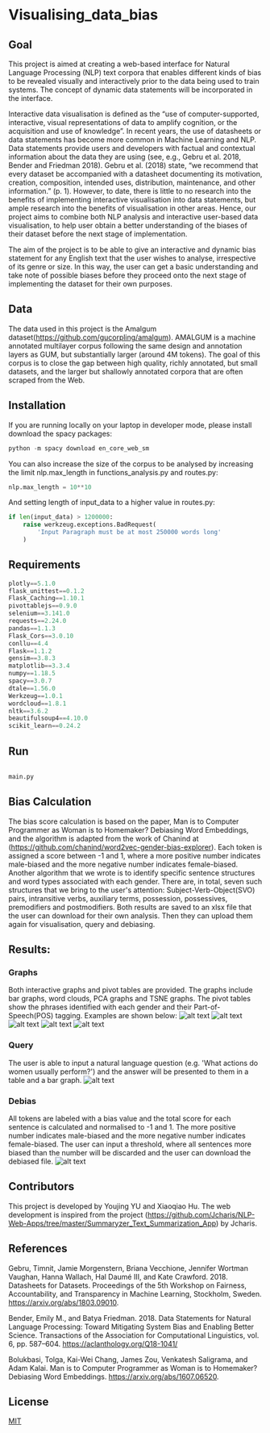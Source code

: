 # Visualising_data_bias

## Goal
This project is aimed at creating a web-based interface for Natural Language Processing (NLP) text corpora that enables different kinds of bias to be revealed visually and interactively prior to the data being used to train systems. The concept of dynamic data statements will be incorporated in the interface.

Interactive data visualisation is defined as the “use of computer-supported, interactive, visual representations of data to amplify cognition, or the acquisition and use of knowledge”. In recent years, the use of datasheets or data statements has become more common in Machine Learning and NLP. Data statements provide users and developers with factual and contextual information about the data they are using (see, e.g., Gebru et al. 2018, Bender and Friedman 2018). Gebru et al. (2018) state, “we recommend that every dataset be accompanied with a datasheet documenting its motivation, creation, composition, intended uses, distribution, maintenance, and other information.” (p. 1). However, to date, there is little to no research into the benefits of implementing interactive visualisation into data statements, but ample research into the benefits of visualisation in other areas. Hence, our project aims to combine both NLP analysis and interactive user-based data visualisation, to help user obtain a better understanding of the biases of their dataset before the next stage of implementation.

The aim of the project is to be able to give an interactive and dynamic bias statement for any English text that the user wishes to analyse, irrespective of its genre or size. In this way, the user can get a basic understanding and take note of possible biases before they proceed onto the next stage of implementing the dataset for their own purposes.


## Data
The data used in this project is the Amalgum dataset(https://github.com/gucorpling/amalgum). AMALGUM is a machine annotated multilayer corpus following the same design and annotation layers as GUM, but substantially larger (around 4M tokens). The goal of this corpus is to close the gap between high quality, richly annotated, but small datasets, and the larger but shallowly annotated corpora that are often scraped from the Web.

## Installation
If you are running locally on your laptop in developer mode, please install download the spacy packages:

```python
python -m spacy download en_core_web_sm
```
You can also increase the size of the corpus to be analysed by increasing the limit nlp.max_length in functions_analysis.py and routes.py:

```python
nlp.max_length = 10**10
```
And setting length of input_data to a higher value in routes.py:
```python
if len(input_data) > 1200000:
    raise werkzeug.exceptions.BadRequest(
        'Input Paragraph must be at most 250000 words long'
    )
```

## Requirements

```python
plotly==5.1.0
flask_unittest==0.1.2
Flask_Caching==1.10.1
pivottablejs==0.9.0
selenium==3.141.0
requests==2.24.0
pandas==1.1.3
Flask_Cors==3.0.10
conllu==4.4
Flask==1.1.2
gensim==3.8.3
matplotlib==3.3.4
numpy==1.18.5
spacy==3.0.7
dtale==1.56.0
Werkzeug==1.0.1
wordcloud==1.8.1
nltk==3.6.2
beautifulsoup4==4.10.0
scikit_learn==0.24.2

```

## Run

```python

main.py

```

## Bias Calculation
The bias score calculation is based on the paper,  Man is to Computer Programmer as Woman is to Homemaker? Debiasing Word Embeddings, and the algorithm is adapted from the work of Chanind at (https://github.com/chanind/word2vec-gender-bias-explorer). Each token is assigned a score between -1 and 1, where a more positive number indicates male-biased and the more negative number indicates female-biased. 
Another algorithm that we wrote is to identify specific sentence structures and word types associated with each gender. There are, in total, seven such structures that we bring to the user's attention: Subject-Verb-Object(SVO) pairs, intransitive verbs, auxiliary terms, possession, possessives, premodifiers and postmodifiers.
Both results are saved to an xlsx file that the user can download for their own analysis. Then they can upload them again for visualisation, query and debiasing.

## Results:

### Graphs
Both interactive graphs and pivot tables are provided. The graphs include bar graphs, word clouds, PCA graphs and TSNE graphs. The pivot tables show the phrases identified with each gender and their Part-of-Speech(POS) tagging. Examples are shown below:
![alt text](https://github.com/YoujingYu99/visualising_data_bias/blob/local_app/screenshots/Fig3.jpg?raw=true)
![alt text](https://github.com/YoujingYu99/visualising_data_bias/blob/local_app/screenshots/Fig4.jpg?raw=true)
![alt text](https://github.com/YoujingYu99/visualising_data_bias/blob/local_app/screenshots/Fig5.jpg?raw=true)
![alt text](https://github.com/YoujingYu99/visualising_data_bias/blob/local_app/screenshots/Fig6.jpg?raw=true)
![alt text](https://github.com/YoujingYu99/visualising_data_bias/blob/local_app/screenshots/Fig7.jpg?raw=true)


### Query
The user is able to input a natural language question (e.g. 'What actions do women usually perform?') and the answer will be presented to them in a table and a bar graph.
![alt text](https://github.com/YoujingYu99/visualising_data_bias/blob/local_app/screenshots/Fig8.jpg?raw=true)

### Debias
All tokens are labeled with a bias value and the total score for each sentence is calculated and normalised to -1 and 1. The more positive number indicates male-biased and the more negative number indicates female-biased. The user can input a threshold, where all sentences more biased than the number will be discarded and the user can download the debiased file.
![alt text](https://github.com/YoujingYu99/visualising_data_bias/blob/local_app/screenshots/Fig9.jpg?raw=true)



## Contributors
This project is developed by Youjing YU and Xiaoqiao Hu. The web development is inspired from the project (https://github.com/Jcharis/NLP-Web-Apps/tree/master/Summaryzer_Text_Summarization_App) by Jcharis.

## References
Gebru, Timnit, Jamie Morgenstern, Briana Vecchione, Jennifer Wortman Vaughan, Hanna Wallach, Hal Daumé III, and Kate Crawford. 2018. Datasheets for Datasets. Proceedings of the 5th Workshop on Fairness, Accountability, and Transparency in Machine Learning, Stockholm, Sweden. https://arxiv.org/abs/1803.09010. 

Bender, Emily M., and Batya Friedman. 2018. Data Statements for Natural Language Processing: Toward Mitigating System Bias and Enabling Better Science. Transactions of the Association for Computational Linguistics, vol. 6, pp. 587–604. https://aclanthology.org/Q18-1041/

Bolukbasi, Tolga, Kai-Wei Chang, James Zou, Venkatesh Saligrama, and Adam Kalai. Man is to Computer Programmer as Woman is to Homemaker? Debiasing Word Embeddings. https://arxiv.org/abs/1607.06520. 


## License
[MIT](https://choosealicense.com/licenses/mit/)
